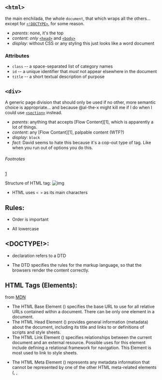 ## `<html>`

the main enchilada, the whole `document`, that which wraps all the others... except for [`<!DOCTYPE>`](#doctype), for some reason.

* _parents_: none, it's the top
* _content_: _only_ [`<head>`](#head) and [`<body>`](#body)
* _display_: without CSS or any styling this just looks like a word document

### Attributes

* `class` -- a space-separated list of category names
* `id` -- a unique identifier that _must_ not appear elsewhere in the document
* `title` -- a short textual description of purpose


## `<div>`

A generic page division that should only be used if no other, more semantic choice is appropriate... and because @al-the-x might kill me if I do when I could use [`<section>`](#section) instead.

* _parents_: anything that accepts [Flow Content][1], which is apparently a lot of things.
* _content_: any [Flow Contant][1], palpable content (WTF?)
* _display_: `block`
* _fact_: David seems to hate this because it's a cop-out type of tag. Like when you run out of options you do this.

###### Footnotes

[1](https://developer.mozilla.org/en-US/docs/Web/Guide/HTML/Content_categories#Flow_content)

Structure of HTML tag:
![img](http://www.scriptingmaster.com/images/html/basic-html-tags.GIF)

* HTML uses `< >` as its main characters

## Rules:

* Order is important

* All lowercase

## <DOCTYPE!>:

* <!DOCTYPE> declaration refers to a DTD

* The DTD specifies the rules for the markup language, so that the browsers render the content correctly.

## HTML Tags (Elements):
from [MDN](https://developer.mozilla.org/en-US/docs/Web/HTML/Element/title)

* <base> The HTML Base Element (<base>) specifies the base URL to use for all relative URLs contained within a document. There can be only one <base> element in a document.

* <head> The HTML Head Element (<head>) provides general information (metadata) about the document, including its title and links to or definitions of scripts and style sheets.

* <link> The HTML Link Element (<link>) specifies relationships between the current document and an external resource. Possible uses for this element include defining a relational framework for navigation. This Element is most used to link to style sheets.

* <meta> The HTML Meta Element (<meta>) represents any metadata information that cannot be represented by one of the other HTML meta-related elements (<base>, <link>, <script>, <style> or <title>).

* <style> The HTML Style Element (<style>) contains style information for a document, or part of a document. By default, the style instructions written inside that element are expected to be CSS.

* <title> The HTML Title Element (<title>) defines the title of the document, shown in a browser's title bar or on the page's tab. It can only contain text and any contained tags are not interpreted.

## List Types Galore:

* <ul> stands for `unordered list`. This type of HTML tag is limitless and can contain <li> tags.
      * Think of it as a bulleted list.
      * Also you can have <ul>s inside of <ul>s inside of <ul>s and it will change the bulleted appearance.

* <ol> is the exact same but just in a numerical order.

* <li> stands for `list item`...so naturally it represents the tag for items in lists...
      * You can find these guys inside of <ul>s or <ol> or even <menu>s.

* [<menu>](https://developer.mozilla.org/en-US/docs/Web/HTML/Element/menu)
      * The HTML <menu> element represents a group of commands that a user can perform or activate. This includes both list menus, which might appear across the top of a screen, as well as context menus, such as those that might appear underneath a button after it has been clicked.
      * Flag in the sand

* <dl> does not stand for "down-low", it stands for "definition list".
      * This is commonly used with glossaries or with metadata.
      * It seems to have some style to it.
      * It is the beginning of a pattern like this...
      `<dl>
          <dt>
              <dd>
              <dd>
              </dd>
              </dd>
          </dt>
       </dl>`

* <dt> stands for "definition term" and it identifies a term in a definition list.
      * <dt> can also be seen to stand for "title" because that seems to be part of its function as well.

* <dd> is the description of the term.

## Interactive Form Elements:

+## Form Elements:
+
+* HTML provides a lot of elements that can be used to make interactive forms that users can fill out.
+
+      * You know this stuff, every time you fill a form out on a website its using some sort of these....
+
+#### <button>
+* Represents a clickable button.
+
+#### <form>
+* Represents a section of the document that contains interactive controls to submit information to a web server.
+
+#### <input>
+* Represents where the user will put the data for the form.
+
+#### <label>
+* Seems to represent a type of button where you can click if you want to. Like a multiple choice question.
+
+#### <fieldset>
+* This is used to group several other interactive form elements, like <label>.
+
+#### <legend>
+* This is the caption for <fieldset>, so it probably goes underneath and gives a description of the form.
+
+### Interactive Elements:
+* Some HTML helps create interactive user interface objects.
+
+#### <details>
+* This is a disclosure widget that the user can use to get more info. Probably like a drop-down bar or button.
+
+#### <dialog>
+* This is a box where the user can type in, normally associated with some other interactive forms to give a message back after submission.
+
+#### <menu>
+* This represents a group of elements, which makes sense because menus always contain other things inside them (like food choices.)
+
+#### <menuitem>
+* Represents a command that a user is able to invoke through a popup menu.
+
+#### <summary>
+* Works in conjunction with a details element, which was mentioned earlier. It has a different default style and can be used to give the user some more information, like copyright details.

blah blah blah

